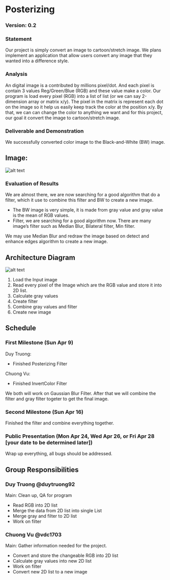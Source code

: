 # Posterizing

### Version: 0.2

### Statement

Our project is simply convert an image to cartoon/stretch image. We plans implement an application that allow users convert any image that they wanted into a difference style.

### Analysis
An digital image is a contributed by millions pixel/dot. And each pixel is contain 3 values Reg/Green/Blue (RGB) and these value make a color. Our program is load every pixel (RGB) into a list of list (or we can say 2-dimension array or matrix x/y). The pixel in the matrix is represent each dot on the image so it help us easily keep track the color at the position x/y. By that, we can can change the color to anything we want and for this project, our goal it convert the image to cartoon/stretch image.


### Deliverable and Demonstration
We successfully converted color image to the Black-and-White (BW) image.


## Image:
![alt text][output]

### Evaluation of Results
We are almost there, we are now searching for a good algorithm that do a filter, which it use to combine this filter and BW to create a new image.

* The BW image is very simple, it is made from gray value and gray value is the mean of RGB values.
* Filter, we are searching for a good algorithm now. There are many image’s filter such as Median Blur, Bilateral filter, Min filter. 

We may use Median Blur and redraw the image based on detect and enhance edges algorithm to create a new image.


## Architecture Diagram

![alt text][diagram]

1. Load the Input image
2. Read every pixel of the Image which are the RGB value and store it into 2D list.
3. Calculate gray values
4. Create filter
5. Combine gray values and filter
6. Create new image 


## Schedule

### First Milestone (Sun Apr 9)

Duy Truong:
* Finished Posterizing Filter

Chuong Vu:
* Finished InvertColor Filter

We both will work on Gaussian Blur Filter. After that we will combine the filter and gray filter togeter to get the final image.

### Second Milestone (Sun Apr 16)
Finished the filter and combine everything together.

### Public Presentation (Mon Apr 24, Wed Apr 26, or Fri Apr 28 [your date to be determined later])
Wrap up everything, all bugs should be addressed.

## Group Responsibilities

### Duy Truong @duytruong92
Main: Clean up, QA for program
* Read RGB into 2D list 
* Merge the data from 2D list into single List
* Merge gray and filter to 2D list
* Work on filter

### Chuong Vu @vdc1703
Main: Gather information needed for the project.
* Convert and store the changeable RGB into 2D list
* Calculate gray values into new 2D list
* Work on filter
* Convert new 2D list to a new image


<!-- Links -->
[output]: https://github.com/oplS17projects/Image-To-Cartoon/blob/master/OutPut.PNG
[diagram]: https://github.com/oplS17projects/Image-To-Cartoon/blob/master/Diagram.png

